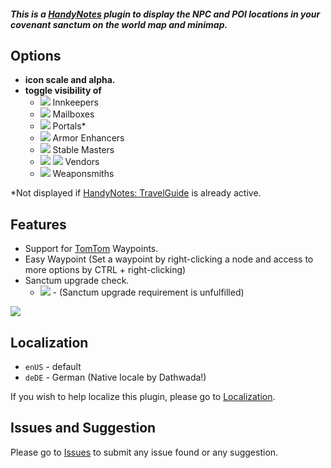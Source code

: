 ##### **This is a [HandyNotes](https://www.curseforge.com/wow/addons/handynotes) plugin to display the NPC and POI locations in your covenant sanctum on the world map and minimap.**

## Options
* **icon scale and alpha.**
* **toggle visibility of**
    * ![](https://i.imgur.com/wAga1cd.png) Innkeepers
    * ![](https://i.imgur.com/nMNw49K.png) Mailboxes
    * ![](https://i.imgur.com/NIUq9ta.png) Portals*
    * ![](https://i.imgur.com/FCGho5k.png) Armor Enhancers
    * ![](https://i.imgur.com/oxhxncv.png) Stable Masters
    * ![](https://i.imgur.com/OlyHdAf.png) ![](https://i.imgur.com/8Z3EJlm.png) Vendors
    * ![](https://i.imgur.com/HXihDYh.png) Weaponsmiths

*Not displayed if [HandyNotes: TravelGuide](https://www.curseforge.com/wow/addons/handynotes-travelguide) is already active.

## Features
* Support for [TomTom](https://www.curseforge.com/wow/addons/tomtom) Waypoints.
* Easy Waypoint (Set a waypoint by right-clicking a node and access to more options by CTRL + right-clicking)
* Sanctum upgrade check.
    * ![](https://i.imgur.com/bOL9btW.png) - (Sanctum upgrade requirement is unfulfilled)

![](https://i.imgur.com/MlnVJKC.png)

## Localization
* `enUS` - default
* `deDE` - German (Native locale by Dathwada!)

If you wish to help localize this plugin, please go to [Localization](https://www.curseforge.com/wow/addons/handynotes-covenant-sanctum/localization).

## Issues and Suggestion

Please go to [Issues](https://github.com/Dathwada/handynotes-covenant-sanctum/issues) to submit any issue found or any suggestion.

